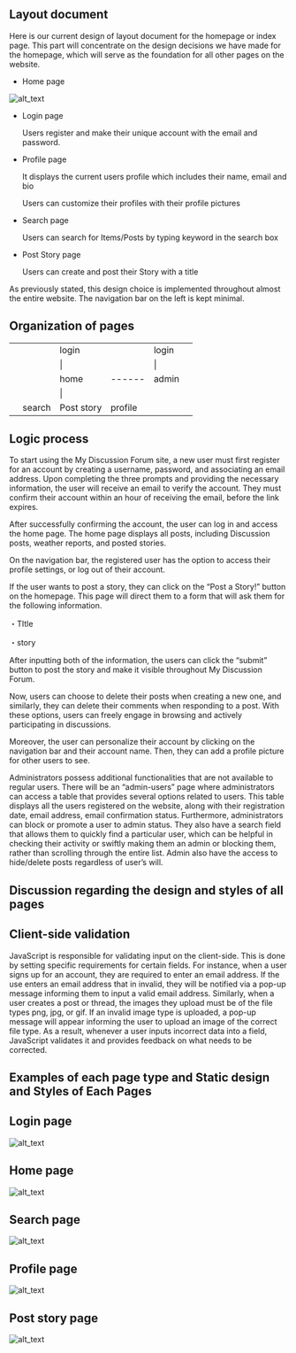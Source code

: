 



## Layout document

Here is our current design of layout document for the homepage or index page. This part will concentrate on the design decisions we have made for the homepage, which will serve as the foundation for all other pages on the website. 



* Home page

<p id="gdcalert1" ><span style="color: red; font-weight: bold"</span></p>


![alt_text](images/image1.png "image_tooltip")


* Login page

    Users register and make their unique account with the email and password.

* Profile page

    It displays the current users profile which includes their name, email and bio
    
    Users can customize their profiles with their profile pictures

* Search page

    Users can search for Items/Posts by typing keyword in the search box

* Post Story page

    Users can create and post their Story with a title



As previously stated, this design choice is implemented throughout almost the entire website. The navigation bar on the left is kept minimal.


## Organization of pages

<table>
  <tr>
   <td>
   </td>
   <td>
   </td>
   <td>login
   </td>
   <td>
   </td>
   <td>login
   </td>
   <td>
   </td>
  </tr>
  <tr>
   <td>
   </td>
   <td>
   </td>
   <td>         |
   </td>
   <td>
   </td>
   <td>         |
   </td>
   <td>
   </td>
  </tr>
  <tr>
   <td>
   </td>
   <td>
   </td>
   <td>home
   </td>
   <td> ------
   </td>
   <td>admin
   </td>
   <td>
   </td>
  </tr>
  <tr>
   <td>
   </td>
   <td>
   </td>
   <td>       |
   </td>
   <td>
   </td>
   <td>
   </td>
   <td>
   </td>
  </tr>
  <tr>
   <td>
   </td>
   <td>search
   </td>
   <td>Post story
   </td>
   <td>profile
   </td>
   <td>
   </td>
   <td>
   </td>
  </tr>
</table>

## Logic process

To start using the My Discussion Forum site, a new user must first register for an account by creating a username, password, and associating an email address. Upon completing the three prompts and providing the necessary information, the user will receive an email to verify the account. They must confirm their account within an hour of receiving the email, before the link expires.

After successfully confirming the account, the user can log in and access the home page. The home page displays all posts, including Discussion posts, weather reports, and posted stories. 

On the navigation bar, the registered user has the option to access their profile settings, or log out of their account. 

If the user wants to post a story, they can click on the “Post a Story!” button on the homepage. This page will direct them to a form that will ask them for the following information.

・TItle 

・story 

After inputting both of the information, the users can click the “submit” button to post the story and make it visible throughout My Discussion Forum. 

Now, users can choose to delete their posts when creating a new one, and similarly, they can delete their comments when responding to a post. With these options, users can freely engage in browsing and actively participating in discussions.

Moreover, the user can personalize their account by clicking on the navigation bar and their account name. Then, they can add a profile picture for other users to see.

Administrators possess additional functionalities that are not available to regular users. There will be an “admin-users” page where administrators can access a table that provides several options related to users. This table displays all the users registered on the website, along with their registration date, email address, email confirmation status. Furthermore, administrators can block or promote a user to admin status. They also have a search field that allows them to quickly find a particular user, which can be helpful in checking their activity or swiftly making them an admin or blocking them, rather than scrolling through the entire list.
Admin also have the access to hide/delete posts regardless of user’s will. 

## Discussion regarding the design and styles of all pages


## Client-side validation

JavaScript is responsible for validating input on the client-side. This is done by setting specific requirements for certain fields. For instance, when a user signs up for an account, they are required to enter an email address. If the use enters an email address that in invalid, they will be notified via a pop-up message informing them to input a valid email address. Similarly, when a user creates a post or thread, the images they upload must be of the file types png, jpg, or gif. If an invalid image type is uploaded, a pop-up message will appear informing the user to upload an image of the correct file type. As a result, whenever a user inputs incorrect data into a field, JavaScript validates it and provides feedback on what needs to be corrected.


## Examples of each page type and Static design and Styles of Each Pages


## Login page



<p id="gdcalert2" ><span style="color: red; font-weight: bold"</span></p>


![alt_text](images/image2.png "image_tooltip")



## Home page



<p id="gdcalert3" ><span style="color: red; font-weight: bold"</span></p>


![alt_text](images/image3.png "image_tooltip")



## Search page



<p id="gdcalert4" ><span style="color: red; font-weight: bold"</span></p>


![alt_text](images/image4.png "image_tooltip")



## Profile page



<p id="gdcalert5" ><span style="color: red; font-weight: bold"</span></p>


![alt_text](images/image5.png "image_tooltip")



## Post story page



<p id="gdcalert6" ><span style="color: red; font-weight: bold"</span></p>


![alt_text](images/image6.png "image_tooltip")
